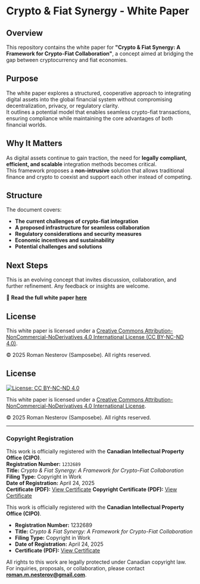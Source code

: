 # Crypto & Fiat Synergy - White Paper  

## Overview  
This repository contains the white paper for **"Crypto & Fiat Synergy: A Framework for Crypto-Fiat Collaboration"**, a concept aimed at bridging the gap between cryptocurrency and fiat economies.  

## Purpose  
The white paper explores a structured, cooperative approach to integrating digital assets into the global financial system without compromising decentralization, privacy, or regulatory clarity.  
It outlines a potential model that enables seamless crypto-fiat transactions, ensuring compliance while maintaining the core advantages of both financial worlds.  

## Why It Matters  
As digital assets continue to gain traction, the need for **legally compliant, efficient, and scalable** integration methods becomes critical.  
This framework proposes a **non-intrusive** solution that allows traditional finance and crypto to coexist and support each other instead of competing.  

## Structure  
The document covers:  
- **The current challenges of crypto-fiat integration**  
- **A proposed infrastructure for seamless collaboration**  
- **Regulatory considerations and security measures**  
- **Economic incentives and sustainability**  
- **Potential challenges and solutions**  

## Next Steps  
This is an evolving concept that invites discussion, collaboration, and further refinement. Any feedback or insights are welcome.  

📄 **Read the full white paper [here](<https://github.com/Trisosiski/Crypto-Fiat-Synergy-White-Paper/blob/main/White%20Paper.pdf>)**  

## License

This white paper is licensed under a [Creative Commons Attribution-NonCommercial-NoDerivatives 4.0 International License (CC BY-NC-ND 4.0)](https://creativecommons.org/licenses/by-nc-nd/4.0/).

© 2025 Roman Nesterov (Samposebe). All rights reserved.

## License

[![License: CC BY-NC-ND 4.0](https://licensebuttons.net/l/by-nc-nd/4.0/88x31.png)](https://creativecommons.org/licenses/by-nc-nd/4.0/)

This white paper is licensed under a [Creative Commons Attribution-NonCommercial-NoDerivatives 4.0 International License](https://creativecommons.org/licenses/by-nc-nd/4.0/).

© 2025 Roman Nesterov (Samposebe). All rights reserved.

---

### Copyright Registration

This work is officially registered with the **Canadian Intellectual Property Office (CIPO)**.  
**Registration Number:** `1232689`  
**Title:** *Crypto & Fiat Synergy: A Framework for Crypto-Fiat Collaboration*  
**Filing Type:** Copyright in Work  
**Date of Registration:** April 24, 2025  
**Certificate (PDF):** [View Certificate](./White%20Paper.pdf)
**Copyright Certificate (PDF):** [View Certificate](./Copyright-Certificate.pdf)

This work is officially registered with the **Canadian Intellectual Property Office (CIPO)**.

- **Registration Number:** 1232689  
- **Title:** *Crypto & Fiat Synergy: A Framework for Crypto-Fiat Collaboration*  
- **Filing Type:** Copyright in Work  
- **Date of Registration:** April 24, 2025  
- **Certificate (PDF):** [View Certificate](./Copyright-Certificate.pdf)

All rights to this work are legally protected under Canadian copyright law.
For inquiries, proposals, or collaboration, please contact **roman.m.nesterov@gmail.com**.
